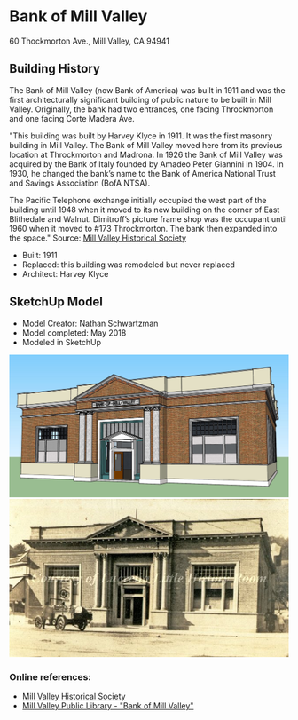 # Bank of Mill Valley
60 Thockmorton Ave., Mill Valley, CA 94941

## Building History
The Bank of Mill Valley (now Bank of America) was built in 1911 and was the first architecturally significant building of public nature to be built in Mill Valley.  Originally, the bank had two entrances, one facing Throckmorton and one facing Corte Madera Ave.

"This building was built by Harvey Klyce in 1911. It was the first masonry
building in Mill Valley. The Bank of Mill Valley moved here from its previous
location at Throckmorton and Madrona. In 1926 the Bank of Mill Valley was
acquired by the Bank of Italy founded by Amadeo Peter Giannini in 1904. In
1930, he changed the bank’s name to the Bank of America National Trust and
Savings Association (BofA NTSA).

The Pacific Telephone exchange initially occupied the west part of the building
until 1948 when it moved to its new building on the corner of East Blithedale
and Walnut. Dimitroff’s picture frame shop was the occupant until 1960 when
it moved to #173 Throckmorton. The bank then expanded into the space." Source: [Mill Valley Historical Society](https://www.mvhistory.org/wp-content/uploads/2012/08/plugin-hist-walk-guidebook-2007.pdf)

- Built: 1911
- Replaced: this building was remodeled but never replaced
- Architect: Harvey Klyce

## SketchUp Model
- Model Creator: Nathan Schwartzman
- Model completed: May 2018
- Modeled in SketchUp

![SketchUp model](https://github.com/TimeWalkOrg/building-mill-valley-ca-bank-of-mill-valley/blob/master/sketchup_image.JPG)
![Early 1900s photo](https://github.com/TimeWalkOrg/building-mill-valley-ca-bank-of-mill-valley/blob/master/mvu1067.jpg)

### Online references:
- [Mill Valley Historical Society](https://www.mvhistory.org/wp-content/uploads/2012/08/plugin-hist-walk-guidebook-2007.pdf)
- [Mill Valley Public Library - "Bank of Mill Valley"](http://millvalley.pastperfectonline.com/photo/38A07C79-990B-4F57-85A6-153356783539)
